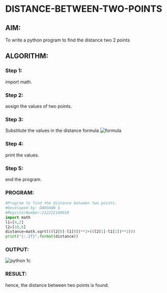 # DISTANCE-BETWEEN-TWO-POINTS

## AIM:
To write a python program to find the distance two 2 points
## ALGORITHM:
### Step 1: 
import math.
### Step 2: 
assign the values of two points.
### Step 3: 
Substitute the values in the distance formula  ![formula](/formula.JPG)
### Step 4: 
print the values.
### Step 5: 
end the program.
### PROGRAM:
```python
#Program to find the distance between two points.
#Developed by: DARSHAN S 
#RegisterNumber:212222100010
import math
l1=[4,2]
l2=[10,6]
distance=math.sqrt(((l2[0]-l1[0])**2+((l2[1]-l1[1])**2)))
print("{:.2f}".format(distance))

```
### OUTPUT:
![python 1c](https://user-images.githubusercontent.com/115534676/230777029-b59fc108-293a-4889-9ece-4e558681d1df.png)

### RESULT:
hence, the distance between two points is found.
